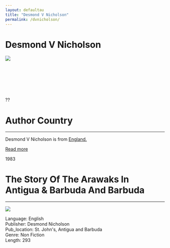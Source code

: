 ```yaml
---
layout: defaultau
title: "Desmond V Nicholson"
permalink: /dvnicholson/
---
```

<!-- partial:index.partial.html -->
<div class="content">
    <h1>Desmond V Nicholson</h1>
    <div class="quote">
        <div><img src="https://www.antiguanice.com/v2/clients/526-image1.jpg" class="logo"></div>
    </div>
    <div class="timeline">
        <div style="padding-bottom:100px;"></div>
        <div class="block">
            <div class="date right"><p class="right"> ?? </p></div>
            <div class="dot"></div>
            <div class="left first">
            <div class="author_country">
                <h1>Author Country</h1><hr>
            <div class="aclocation"> <p>Desmond V Nicholson is from <a href="{{ site.baseurl }}/11">England.</a></p></div>
              <div class="acreadmore">  <a href="#" target="_blank">Read more</a></div>
            </div>
            </div>
        </div>
        <div class="block">
            <div class="date left"><p class="left">1983</p></div>
            <div class="dot"></div>
            <div class="right">
                <h1>The Story Of The Arawaks In Antigua & Barbuda And Barbuda</h1><hr>
                <p><img src="https://books.google.dm/books/content?id=s5JsAAAAMAAJ&printsec=frontcover&img=1&zoom=1&imgtk=AFLRE73jVcuHkAm5Fg1KDU5mF5z8ecPY3sm7W-kP1NSUtp7jN359d7pf1Dulj5tA_GByqeVRKQ7OuARlzHDgE1eNdKaXSVAbncwuXOmYd9nhW5dMkH0o-B4r3PMtpz_lhFwpFDrsUf4b" ></p>
                <p>
                Language: English <br/>
                Publisher: Desmond Nicholson<br/>
                Pub_location: St. John's, Antigua and Barbuda<br/>
                Genre: Non Fiction<br/>
                Length: 293<br/>                   </p>
            </div>
        </div>
</div>
  <!-- partial -->
<script src='https://cdnjs.cloudflare.com/ajax/libs/jquery/3.1.1/jquery.min.js'></script><script  src="{{ site.baseurl }}/assets/js/authorscript.js"></script>
